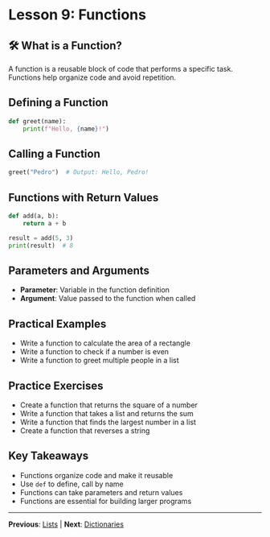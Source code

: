 # Lesson 9: Functions

## 🛠️ What is a Function?
A function is a reusable block of code that performs a specific task. Functions help organize code and avoid repetition.

## Defining a Function
```python
def greet(name):
    print(f"Hello, {name}!")
```

## Calling a Function
```python
greet("Pedro")  # Output: Hello, Pedro!
```

## Functions with Return Values
```python
def add(a, b):
    return a + b

result = add(5, 3)
print(result)  # 8
```

## Parameters and Arguments
- **Parameter**: Variable in the function definition
- **Argument**: Value passed to the function when called

## Practical Examples
- Write a function to calculate the area of a rectangle
- Write a function to check if a number is even
- Write a function to greet multiple people in a list

## Practice Exercises
- Create a function that returns the square of a number
- Write a function that takes a list and returns the sum
- Write a function that finds the largest number in a list
- Create a function that reverses a string

## Key Takeaways
- Functions organize code and make it reusable
- Use `def` to define, call by name
- Functions can take parameters and return values
- Functions are essential for building larger programs

---
**Previous**: [Lists](./lesson-08-lists.md) | **Next**: [Dictionaries](./lesson-10-dictionaries.md)